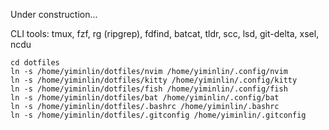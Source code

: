 Under construction...

CLI tools: tmux, fzf, rg (ripgrep), fdfind, batcat, tldr, scc, lsd, git-delta, xsel, ncdu

```
cd dotfiles
ln -s /home/yiminlin/dotfiles/nvim /home/yiminlin/.config/nvim 
ln -s /home/yiminlin/dotfiles/kitty /home/yiminlin/.config/kitty
ln -s /home/yiminlin/dotfiles/fish /home/yiminlin/.config/fish 
ln -s /home/yiminlin/dotfiles/bat /home/yiminlin/.config/bat 
ln -s /home/yiminlin/dotfiles/.bashrc /home/yiminlin/.bashrc 
ln -s /home/yiminlin/dotfiles/.gitconfig /home/yiminlin/.gitconfig
```
